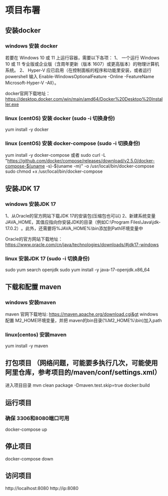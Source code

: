 # 项目布署

## 安装docker

### windows 安装 docker
若要在 Windows 10 或 11 上运行容器，需要以下各项：
1、 一个运行 Windows 10 或 11 专业版或企业版（含周年更新（版本 1607）或更高版本）的物理计算机系统。
2、 Hyper-V 应已启用（在控制面板的程序和功能里安装，或者运行powershell 输入 Enable-WindowsOptionalFeature -Online -FeatureName Microsoft-Hyper-V -All）。

docker官网下载地址：
https://desktop.docker.com/win/main/amd64/Docker%20Desktop%20Installer.exe

### linux (centOS) 安装 docker (sudo -i 切换身份)
yum install -y docker

### linux (centOS) 安装 docker-compose (sudo -i 切换身份)
yum install -y docker-compose 
或者 
sudo curl -L "https://github.com/docker/compose/releases/download/v2.5.0/docker-compose-$(uname -s)-$(uname -m)" -o /usr/local/bin/docker-compose
sudo chmod +x /usr/local/bin/docker-compose

## 安装JDK 17

### windows 安装JDK 17
1、从Oracle的官方网站下载JDK 17的安装包(压缩包也可以)
2、新建系统变量JAVA_HOME，‌其值应指向你安装JDK的目录（‌例如C:\Program Files\Java\jdk-17.0.2）‌。‌此外，‌还需要将%JAVA_HOME%\bin添加到Path环境变量中

Oracle的官方网站下载地址：
https://www.oracle.com/cn/java/technologies/downloads/#jdk17-windows

### linux 安装JDK 17 (sudo -i 切换身份)
sudo yum search openjdk
sudo yum install -y java-17-openjdk.x86_64



## 下载和配置 maven

### windows 安装maven
maven 官网下载地址:
https://maven.apache.org/download.cgi&gt
windows 配置 M2_HOME环境变量，并把 maven的bin目录(%M2_HOME%\bin)加入path

### linux(centos) 安装maven
yum install -y maven


## 打包项目 （网络问题，可能要多执行几次，可能使用阿里仓库，参考项目的/maven/conf/settings.xml）
进入项目目录
mvn clean package -Dmaven.test.skip=true docker:build

## 运行项目
### 确保 3306和8080端口可用
docker-compose up

## 停止项目
docker-compose down

## 访问项目
http://localhost:8080
http://ip:8080